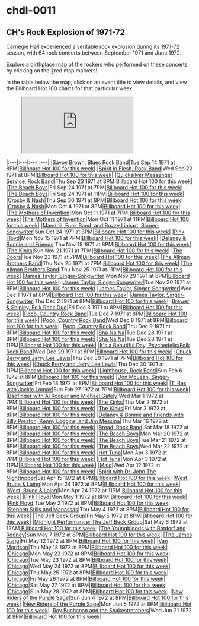 # chdl-0011

## CH's Rock Explosion of 1971-72

Carnegie Hall experienced a veritable rock explosion during its 1971-72 season, with 64 rock concerts between September 1971 and June 1972.

Explore a birthplace map of the rockers who performed on these concerts by clicking on the 🔴red map markers!

In the table below the map, click on an event title to view details, and view the Billboard Hot 100 charts for that particular week.

<figure class="map_container">
  <iframe 
  src="https://query.wikidata.org/embed.html#%23defaultView%3AMap%0ASELECT%20%3Fperson%20%3FpersonLabel%20%3FpersonImage%20%3FbirthPlaceLabel%20%3Flocation%20%28YEAR%28%3Fdate%29%20as%20%3Fyear%29%0A%28IRI%28CONCAT%28%22http%3A%2F%2Fdata.carnegiehall.org%2Fnames%2F%22%2C%28STR%28%3FchAgent_id%29%29%29%29%20AS%20%3FchLOD%29%0AWHERE%0A%7B%0A%20%20VALUES%20%3FchAgentID%20%7B%22124647%22%20%22124688%22%20%22124689%22%20%2211159%22%20%22124704%22%20%22124687%22%20%2278264%22%20%2278265%22%20%22124613%22%20%2234392%22%20%2256064%22%20%2280081%22%20%2269354%22%20%2269356%22%20%2273058%22%20%2264230%22%20%2261695%22%20%2276004%22%20%2218592%22%20%2282746%22%20%2269353%22%20%2280080%22%20%22104468%22%20%22104470%22%20%22104469%22%20%2263464%22%20%22104471%22%20%22124599%22%20%22124600%22%20%2266122%22%20%22118317%22%20%2225403%22%20%2282747%22%20%2214113%22%20%2215294%22%20%22124610%22%20%22124611%22%20%2263461%22%20%2282742%22%20%2233038%22%20%2239010%22%20%22124631%22%20%22119910%22%20%22119907%22%20%2252619%22%20%2266121%22%20%2244128%22%20%2230315%22%20%2214578%22%20%2259400%22%20%2255994%22%20%2247902%22%20%2238883%22%20%2244127%22%20%2214100%22%20%2220112%22%20%2282745%22%20%22119909%22%20%22124706%22%20%22118316%22%20%22124634%22%20%2282748%22%20%2220869%22%20%2268198%22%20%22124639%22%20%2263467%22%20%2245335%22%20%2263468%22%20%2263463%22%20%226445%22%20%22119911%22%20%2248889%22%20%2263470%22%20%2224423%22%20%2259309%22%20%2259983%22%20%2263462%22%20%2263466%22%20%22124643%22%20%2264306%22%20%22124646%22%20%2244507%22%20%22124609%22%20%22124612%22%20%2210103%22%20%22124636%22%20%22124640%22%20%2282743%22%20%2263471%22%20%22124644%22%20%2266129%22%20%2218504%22%20%2226354%22%20%2230297%22%20%2255993%22%20%22124635%22%20%2250618%22%20%2263472%22%20%2278263%22%20%22118315%22%20%2261577%22%20%2266128%22%20%22106792%22%20%22104472%22%20%22124616%22%7D%0A%20%20%20%20%3Fperson%20wdt%3AP569%20%3Fdate%20%3B%0A%20%20%20%20%20%20%20%20%20%20%20%20wdt%3AP19%20%3FbirthPlace%20%3B%0A%20%20%20%20%20%20%20%20%20%20%20%20wdt%3AP4104%20%3FchAgentID%20.%0A%20%20%20%20%3FbirthPlace%20wdt%3AP625%20%3Flocation%20.%0A%20%20%20%20OPTIONAL%20%7B%20%3Fperson%20wdt%3AP18%20%3FpersonImage%20%7D%0A%20%20%20%20SERVICE%20wikibase%3Alabel%20%7B%20bd%3AserviceParam%20wikibase%3Alanguage%20%22en%22.%20%7D%0A%0A%7D%0AORDER%20BY%20%3Fyear" referrerpolicy="origin" sandbox="allow-scripts allow-same-origin allow-popups" >
  </iframe>
</figure>

|:---|:---|:---|:---|
|<a  href="https://www.carnegiehall.org/About/History/Performance-History-Search?q=&dex=prod_PHS&event=18896" target="_blank">Savoy Brown, Blues Rock Band</a>|Tue Sep 14 1971 at 8PM|<a  href="https://www.billboard.com/charts/hot-100/1971-09-18" target="_blank">Billboard Hot 100 for this week</a>|
|<a  href="https://www.carnegiehall.org/About/History/Performance-History-Search?q=&dex=prod_PHS&event=5955" target="_blank">Spirit in Flesh, Rock Band</a>|Wed Sep 22 1971 at 8PM|<a  href="https://www.billboard.com/charts/hot-100/1971-09-25" target="_blank">Billboard Hot 100 for this week</a>|
|<a  href="https://www.carnegiehall.org/About/History/Performance-History-Search?q=&dex=prod_PHS&event=18272" target="_blank">Quicksilver Messenger Service, Rock Band</a>|Thu Sep 23 1971 at 8PM|<a  href="https://www.billboard.com/charts/hot-100/1971-09-25" target="_blank">Billboard Hot 100 for this week</a>|
|<a  href="https://www.carnegiehall.org/About/History/Performance-History-Search?q=&dex=prod_PHS&event=27000" target="_blank">The Beach Boys</a>|Fri Sep 24 1971 at 7PM|<a  href="https://www.billboard.com/charts/hot-100/1971-09-25" target="_blank">Billboard Hot 100 for this week</a>|
|<a  href="https://www.carnegiehall.org/About/History/Performance-History-Search?q=&dex=prod_PHS&event=31673" target="_blank">The Beach Boys</a>|Fri Sep 24 1971 at 11PM|<a  href="https://www.billboard.com/charts/hot-100/1971-09-25" target="_blank">Billboard Hot 100 for this week</a>|
|<a  href="https://www.carnegiehall.org/About/History/Performance-History-Search?q=&dex=prod_PHS&event=5777" target="_blank">Crosby & Nash</a>|Thu Sep 30 1971 at 8PM|<a  href="https://www.billboard.com/charts/hot-100/1971-10-02" target="_blank">Billboard Hot 100 for this week</a>|
|<a  href="https://www.carnegiehall.org/About/History/Performance-History-Search?q=&dex=prod_PHS&event=4784" target="_blank">Crosby & Nash</a>|Mon Oct 4 1971 at 8PM|<a  href="https://www.billboard.com/charts/hot-100/1971-10-09" target="_blank">Billboard Hot 100 for this week</a>|
|<a  href="https://www.carnegiehall.org/About/History/Performance-History-Search?q=&dex=prod_PHS&event=18381" target="_blank">The Mothers of Invention</a>|Mon Oct 11 1971 at 7PM|<a  href="https://www.billboard.com/charts/hot-100/1971-10-16" target="_blank">Billboard Hot 100 for this week</a>|
|<a  href="https://www.carnegiehall.org/About/History/Performance-History-Search?q=&dex=prod_PHS&event=46786" target="_blank">The Mothers of Invention</a>|Mon Oct 11 1971 at 11PM|<a  href="https://www.billboard.com/charts/hot-100/1971-10-16" target="_blank">Billboard Hot 100 for this week</a>|
|<a  href="https://www.carnegiehall.org/About/History/Performance-History-Search?q=&dex=prod_PHS&event=35361" target="_blank">Mandrill, Funk Band, and Buzzy Linhart, Singer-Songwriter</a>|Sun Oct 24 1971 at 3PM|<a  href="https://www.billboard.com/charts/hot-100/1971-10-30" target="_blank">Billboard Hot 100 for this week</a>|
|<a  href="https://www.carnegiehall.org/About/History/Performance-History-Search?q=&dex=prod_PHS&event=4167" target="_blank">Pink Floyd</a>|Mon Nov 15 1971 at 7PM|<a  href="https://www.billboard.com/charts/hot-100/1971-11-20" target="_blank">Billboard Hot 100 for this week</a>|
|<a  href="https://www.carnegiehall.org/About/History/Performance-History-Search?q=&dex=prod_PHS&event=23738" target="_blank">Delaney & Bonnie and Friends</a>|Thu Nov 18 1971 at 8PM|<a  href="https://www.billboard.com/charts/hot-100/1971-11-20" target="_blank">Billboard Hot 100 for this week</a>|
|<a  href="https://www.carnegiehall.org/About/History/Performance-History-Search?q=&dex=prod_PHS&event=26550" target="_blank">The Kinks</a>|Sun Nov 21 1971 at 7PM|<a  href="https://www.billboard.com/charts/hot-100/1971-11-27" target="_blank">Billboard Hot 100 for this week</a>|
|<a  href="https://www.carnegiehall.org/About/History/Performance-History-Search?q=&dex=prod_PHS&event=11385" target="_blank">The Doors</a>|Tue Nov 23 1971 at 7PM|<a  href="https://www.billboard.com/charts/hot-100/1971-11-27" target="_blank">Billboard Hot 100 for this week</a>|
|<a  href="https://www.carnegiehall.org/About/History/Performance-History-Search?q=&dex=prod_PHS&event=3053" target="_blank">The Allman Brothers Band</a>|Thu Nov 25 1971 at 7PM|<a  href="https://www.billboard.com/charts/hot-100/1971-11-27" target="_blank">Billboard Hot 100 for this week</a>|
|<a  href="https://www.carnegiehall.org/About/History/Performance-History-Search?q=&dex=prod_PHS&event=12161" target="_blank">The Allman Brothers Band</a>|Thu Nov 25 1971 at 11PM|<a  href="https://www.billboard.com/charts/hot-100/1971-11-27" target="_blank">Billboard Hot 100 for this week</a>|
|<a  href="https://www.carnegiehall.org/About/History/Performance-History-Search?q=&dex=prod_PHS&event=12868" target="_blank">James Taylor, Singer-Songwriter</a>|Mon Nov 29 1971 at 8PM|<a  href="https://www.billboard.com/charts/hot-100/1971-12-04" target="_blank">Billboard Hot 100 for this week</a>|
|<a  href="https://www.carnegiehall.org/About/History/Performance-History-Search?q=&dex=prod_PHS&event=45793" target="_blank">James Taylor, Singer-Songwriter</a>|Tue Nov 30 1971 at 8PM|<a  href="https://www.billboard.com/charts/hot-100/1971-12-04" target="_blank">Billboard Hot 100 for this week</a>|
|<a  href="https://www.carnegiehall.org/About/History/Performance-History-Search?q=&dex=prod_PHS&event=45794" target="_blank">James Taylor, Singer-Songwriter</a>|Wed Dec 1 1971 at 8PM|<a  href="https://www.billboard.com/charts/hot-100/1971-12-04" target="_blank">Billboard Hot 100 for this week</a>|
|<a  href="https://www.carnegiehall.org/About/History/Performance-History-Search?q=&dex=prod_PHS&event=45795" target="_blank">James Taylor, Singer-Songwriter</a>|Thu Dec 2 1971 at 8PM|<a  href="https://www.billboard.com/charts/hot-100/1971-12-04" target="_blank">Billboard Hot 100 for this week</a>|
|<a  href="https://www.carnegiehall.org/About/History/Performance-History-Search?q=&dex=prod_PHS&event=28508" target="_blank">Brewer & Shipley, Folk Rock Duo</a>|Fri Dec 3 1971 at 8PM|<a  href="https://www.billboard.com/charts/hot-100/1971-12-04" target="_blank">Billboard Hot 100 for this week</a>|
|<a  href="https://www.carnegiehall.org/About/History/Performance-History-Search?q=&dex=prod_PHS&event=13626" target="_blank">Poco, Country Rock Band</a>|Tue Dec 7 1971 at 8PM|<a  href="https://www.billboard.com/charts/hot-100/1971-12-11" target="_blank">Billboard Hot 100 for this week</a>|
|<a  href="https://www.carnegiehall.org/About/History/Performance-History-Search?q=&dex=prod_PHS&event=14133" target="_blank">Poco, Country Rock Band</a>|Wed Dec 8 1971 at 8PM|<a  href="https://www.billboard.com/charts/hot-100/1971-12-11" target="_blank">Billboard Hot 100 for this week</a>|
|<a  href="https://www.carnegiehall.org/About/History/Performance-History-Search?q=&dex=prod_PHS&event=28281" target="_blank">Poco, Country Rock Band</a>|Thu Dec 9 1971 at 8PM|<a  href="https://www.billboard.com/charts/hot-100/1971-12-11" target="_blank">Billboard Hot 100 for this week</a>|
|<a  href="https://www.carnegiehall.org/About/History/Performance-History-Search?q=&dex=prod_PHS&event=21521" target="_blank">Sha Na Na</a>|Tue Dec 28 1971 at 8PM|<a  href="https://www.billboard.com/charts/hot-100/1972-01-01" target="_blank">Billboard Hot 100 for this week</a>|
|<a  href="https://www.carnegiehall.org/About/History/Performance-History-Search?q=&dex=prod_PHS&event=40110" target="_blank">Sha Na Na</a>|Tue Dec 28 1971 at 11PM|<a  href="https://www.billboard.com/charts/hot-100/1972-01-01" target="_blank">Billboard Hot 100 for this week</a>|
|<a  href="https://www.carnegiehall.org/About/History/Performance-History-Search?q=&dex=prod_PHS&event=28707" target="_blank">It's a Beautiful Day, Psychedelic/Folk Rock Band</a>|Wed Dec 29 1971 at 8PM|<a  href="https://www.billboard.com/charts/hot-100/1972-01-01" target="_blank">Billboard Hot 100 for this week</a>|
|<a  href="https://www.carnegiehall.org/About/History/Performance-History-Search?q=&dex=prod_PHS&event=22214" target="_blank">Chuck Berry and Jerry Lee Lewis</a>|Thu Dec 30 1971 at 7PM|<a  href="https://www.billboard.com/charts/hot-100/1972-01-01" target="_blank">Billboard Hot 100 for this week</a>|
|<a  href="https://www.carnegiehall.org/About/History/Performance-History-Search?q=&dex=prod_PHS&event=40112" target="_blank">Chuck Berry and Jerry Lee Lewis</a>|Thu Dec 30 1971 at 11PM|<a  href="https://www.billboard.com/charts/hot-100/1972-01-01" target="_blank">Billboard Hot 100 for this week</a>|
|<a  href="https://www.carnegiehall.org/About/History/Performance-History-Search?q=&dex=prod_PHS&event=28530" target="_blank">Lighthouse, Rock Band</a>|Sun Feb 6 1972 at 8PM|<a  href="https://www.billboard.com/charts/hot-100/1972-02-12" target="_blank">Billboard Hot 100 for this week</a>|
|<a  href="https://www.carnegiehall.org/About/History/Performance-History-Search?q=&dex=prod_PHS&event=6067" target="_blank">Don McLean, Singer-Songwriter</a>|Fri Feb 18 1972 at 8PM|<a  href="https://www.billboard.com/charts/hot-100/1972-02-19" target="_blank">Billboard Hot 100 for this week</a>|
|<a  href="https://www.carnegiehall.org/About/History/Performance-History-Search?q=&dex=prod_PHS&event=2406" target="_blank">T. Rex with Jackie Lomax</a>|Sun Feb 27 1972 at 7PM|<a  href="https://www.billboard.com/charts/hot-100/1972-03-04" target="_blank">Billboard Hot 100 for this week</a>|
|<a  href="https://www.carnegiehall.org/About/History/Performance-History-Search?q=&dex=prod_PHS&event=32662" target="_blank">Badfinger with Al Kooper and Michael Gately</a>|Wed Mar 1 1972 at 7PM|<a  href="https://www.billboard.com/charts/hot-100/1972-03-04" target="_blank">Billboard Hot 100 for this week</a>|
|<a  href="https://www.carnegiehall.org/About/History/Performance-History-Search?q=&dex=prod_PHS&event=34561" target="_blank">The Kinks</a>|Thu Mar 2 1972 at 8PM|<a  href="https://www.billboard.com/charts/hot-100/1972-03-04" target="_blank">Billboard Hot 100 for this week</a>|
|<a  href="https://www.carnegiehall.org/About/History/Performance-History-Search?q=&dex=prod_PHS&event=21059" target="_blank">The Kinks</a>|Fri Mar 3 1972 at 8PM|<a  href="https://www.billboard.com/charts/hot-100/1972-03-04" target="_blank">Billboard Hot 100 for this week</a>|
|<a  href="https://www.carnegiehall.org/About/History/Performance-History-Search?q=&dex=prod_PHS&event=10061" target="_blank">Delaney & Bonnie and Friends with Billy Preston, Kenny Loggins, and Jim Messina</a>|Thu Mar 16 1972 at 8PM|<a  href="https://www.billboard.com/charts/hot-100/1972-03-18" target="_blank">Billboard Hot 100 for this week</a>|
|<a  href="https://www.carnegiehall.org/About/History/Performance-History-Search?q=&dex=prod_PHS&event=29363" target="_blank">Bread, Rock Band</a>|Sat Mar 18 1972 at 8PM|<a  href="https://www.billboard.com/charts/hot-100/1972-03-18" target="_blank">Billboard Hot 100 for this week</a>|
|<a  href="https://www.carnegiehall.org/About/History/Performance-History-Search?q=&dex=prod_PHS&event=37234" target="_blank">The Beach Boys</a>|Mon Mar 20 1972 at 8PM|<a  href="https://www.billboard.com/charts/hot-100/1972-03-25" target="_blank">Billboard Hot 100 for this week</a>|
|<a  href="https://www.carnegiehall.org/About/History/Performance-History-Search?q=&dex=prod_PHS&event=35296" target="_blank">The Beach Boys</a>|Tue Mar 21 1972 at 8PM|<a  href="https://www.billboard.com/charts/hot-100/1972-03-25" target="_blank">Billboard Hot 100 for this week</a>|
|<a  href="https://www.carnegiehall.org/About/History/Performance-History-Search?q=&dex=prod_PHS&event=13089" target="_blank">The Beach Boys</a>|Wed Mar 22 1972 at 8PM|<a  href="https://www.billboard.com/charts/hot-100/1972-03-25" target="_blank">Billboard Hot 100 for this week</a>|
|<a  href="https://www.carnegiehall.org/About/History/Performance-History-Search?q=&dex=prod_PHS&event=23720" target="_blank">Hot Tuna</a>|Mon Apr 3 1972 at 7PM|<a  href="https://www.billboard.com/charts/hot-100/1972-04-08" target="_blank">Billboard Hot 100 for this week</a>|
|<a  href="https://www.carnegiehall.org/About/History/Performance-History-Search?q=&dex=prod_PHS&event=22885" target="_blank">Hot Tuna</a>|Mon Apr 3 1972 at 11PM|<a  href="https://www.billboard.com/charts/hot-100/1972-04-08" target="_blank">Billboard Hot 100 for this week</a>|
|<a  href="https://www.carnegiehall.org/About/History/Performance-History-Search?q=&dex=prod_PHS&event=18423" target="_blank">Malo</a>|Wed Apr 12 1972 at 8PM|<a  href="https://www.billboard.com/charts/hot-100/1972-04-15" target="_blank">Billboard Hot 100 for this week</a>|
|<a  href="https://www.carnegiehall.org/About/History/Performance-History-Search?q=&dex=prod_PHS&event=25163" target="_blank">Spirit with Dr. John The Nighttripper</a>|Sat Apr 15 1972 at 8PM|<a  href="https://www.billboard.com/charts/hot-100/1972-04-15" target="_blank">Billboard Hot 100 for this week</a>|
|<a  href="https://www.carnegiehall.org/About/History/Performance-History-Search?q=&dex=prod_PHS&event=18138" target="_blank">West, Bruce & Laing</a>|Mon Apr 24 1972 at 8PM|<a  href="https://www.billboard.com/charts/hot-100/1972-04-29" target="_blank">Billboard Hot 100 for this week</a>|
|<a  href="https://www.carnegiehall.org/About/History/Performance-History-Search?q=&dex=prod_PHS&event=33204" target="_blank">West, Bruce & Laing</a>|Mon Apr 24 1972 at 11PM|<a  href="https://www.billboard.com/charts/hot-100/1972-04-29" target="_blank">Billboard Hot 100 for this week</a>|
|<a  href="https://www.carnegiehall.org/About/History/Performance-History-Search?q=&dex=prod_PHS&event=41235" target="_blank">Pink Floyd</a>|Mon May 1 1972 at 8PM|<a  href="https://www.billboard.com/charts/hot-100/1972-05-06" target="_blank">Billboard Hot 100 for this week</a>|
|<a  href="https://www.carnegiehall.org/About/History/Performance-History-Search?q=&dex=prod_PHS&event=8483" target="_blank">Pink Floyd</a>|Tue May 2 1972 at 8PM|<a  href="https://www.billboard.com/charts/hot-100/1972-05-06" target="_blank">Billboard Hot 100 for this week</a>|
|<a  href="https://www.carnegiehall.org/About/History/Performance-History-Search?q=&dex=prod_PHS&event=23927" target="_blank">Stephen Stills and Manassas</a>|Thu May 4 1972 at 8PM|<a  href="https://www.billboard.com/charts/hot-100/1972-05-06" target="_blank">Billboard Hot 100 for this week</a>|
|<a  href="https://www.carnegiehall.org/About/History/Performance-History-Search?q=&dex=prod_PHS&event=30991" target="_blank">The Jeff Beck Group</a>|Fri May 5 1972 at 8PM|<a  href="https://www.billboard.com/charts/hot-100/1972-05-06" target="_blank">Billboard Hot 100 for this week</a>|
|<a  href="https://www.carnegiehall.org/About/History/Performance-History-Search?q=&dex=prod_PHS&event=30992" target="_blank">Midnight Performance: The Jeff Beck Group</a>|Sat May 6 1972 at 12AM,<a  href="https://www.billboard.com/charts/hot-100/1972-05-06" target="_blank">Billboard Hot 100 for this week</a>|
|<a  href="https://www.carnegiehall.org/About/History/Performance-History-Search?q=&dex=prod_PHS&event=8026" target="_blank">The Youngbloods with Batdorf and Rodney</a>|Sun May 7 1972 at 8PM|<a  href="https://www.billboard.com/charts/hot-100/1972-05-13" target="_blank">Billboard Hot 100 for this week</a>|
|<a  href="https://www.carnegiehall.org/About/History/Performance-History-Search?q=&dex=prod_PHS&event=2631" target="_blank">The James Gang</a>|Fri May 12 1972 at 8PM|<a  href="https://www.billboard.com/charts/hot-100/1972-05-13" target="_blank">Billboard Hot 100 for this week</a>|
|<a  href="https://www.carnegiehall.org/About/History/Performance-History-Search?q=&dex=prod_PHS&event=12852" target="_blank">Van Morrison</a>|Thu May 18 1972 at 8PM|<a  href="https://www.billboard.com/charts/hot-100/1972-05-20" target="_blank">Billboard Hot 100 for this week</a>|
|<a  href="https://www.carnegiehall.org/About/History/Performance-History-Search?q=&dex=prod_PHS&event=26591" target="_blank">Chicago</a>|Mon May 22 1972 at 8PM|<a  href="https://www.billboard.com/charts/hot-100/1972-05-27" target="_blank">Billboard Hot 100 for this week</a>|
|<a  href="https://www.carnegiehall.org/About/History/Performance-History-Search?q=&dex=prod_PHS&event=38346" target="_blank">Chicago</a>|Tue May 23 1972 at 8PM|<a  href="https://www.billboard.com/charts/hot-100/1972-05-27" target="_blank">Billboard Hot 100 for this week</a>|
|<a  href="https://www.carnegiehall.org/About/History/Performance-History-Search?q=&dex=prod_PHS&event=38347" target="_blank">Chicago</a>|Wed May 24 1972 at 8PM|<a  href="https://www.billboard.com/charts/hot-100/1972-05-27" target="_blank">Billboard Hot 100 for this week</a>|
|<a  href="https://www.carnegiehall.org/About/History/Performance-History-Search?q=&dex=prod_PHS&event=38348" target="_blank">Chicago</a>|Thu May 25 1972 at 8PM|<a  href="https://www.billboard.com/charts/hot-100/1972-05-27" target="_blank">Billboard Hot 100 for this week</a>|
|<a  href="https://www.carnegiehall.org/About/History/Performance-History-Search?q=&dex=prod_PHS&event=38349" target="_blank">Chicago</a>|Fri May 26 1972 at 8PM|<a  href="https://www.billboard.com/charts/hot-100/1972-05-27" target="_blank">Billboard Hot 100 for this week</a>|
|<a  href="https://www.carnegiehall.org/About/History/Performance-History-Search?q=&dex=prod_PHS&event=38350" target="_blank">Chicago</a>|Sat May 27 1972 at 8PM|<a  href="https://www.billboard.com/charts/hot-100/1972-05-27" target="_blank">Billboard Hot 100 for this week</a>|
|<a  href="https://www.carnegiehall.org/About/History/Performance-History-Search?q=&dex=prod_PHS&event=38351" target="_blank">Chicago</a>|Sun May 28 1972 at 8PM|<a  href="https://www.billboard.com/charts/hot-100/1972-06-03" target="_blank">Billboard Hot 100 for this week</a>|
|<a  href="https://www.carnegiehall.org/About/History/Performance-History-Search?q=&dex=prod_PHS&event=14101" target="_blank">New Riders of the Purple Sage</a>|Sun Jun 4 1972 at 8PM|<a  href="https://www.billboard.com/charts/hot-100/1972-06-10" target="_blank">Billboard Hot 100 for this week</a>|
|<a  href="https://www.carnegiehall.org/About/History/Performance-History-Search?q=&dex=prod_PHS&event=5449" target="_blank">New Riders of the Purple Sage</a>|Mon Jun 5 1972 at 8PM|<a  href="https://www.billboard.com/charts/hot-100/1972-06-10" target="_blank">Billboard Hot 100 for this week</a>|
|<a  href="https://www.carnegiehall.org/About/History/Performance-History-Search?q=&dex=prod_PHS&event=6926" target="_blank">Roy Buchanan and the Snakestretchers</a>|Wed Jun 21 1972 at 8PM|<a  href="https://www.billboard.com/charts/hot-100/1972-06-24" target="_blank">Billboard Hot 100 for this week</a>|
